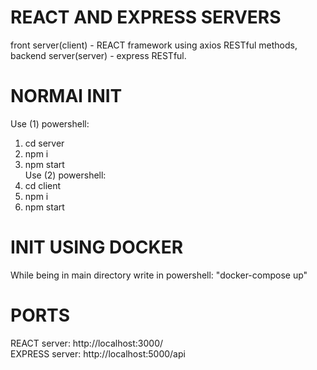 # REACT AND EXPRESS SERVERS
front server(client) - REACT framework using axios RESTful methods,
backend server(server) - express RESTful.

# NORMAl INIT
Use (1) powershell:
  1. cd server
  2. npm i
  3. npm start<br />
Use (2) powershell:
  1. cd client
  2. npm i
  3. npm start

# INIT USING DOCKER
  While being in main directory write in powershell: "docker-compose up"
# PORTS
  REACT server: http://localhost:3000/<br />
  EXPRESS server: http://localhost:5000/api
